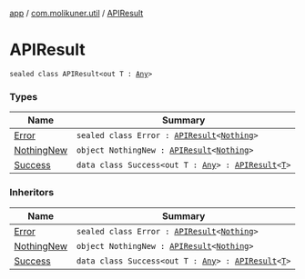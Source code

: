 [app](../../index.md) / [com.molikuner.util](../index.md) / [APIResult](./index.md)

# APIResult

`sealed class APIResult<out T : `[`Any`](https://kotlinlang.org/api/latest/jvm/stdlib/kotlin/-any/index.html)`>`

### Types

| Name | Summary |
|---|---|
| [Error](-error/index.md) | `sealed class Error : `[`APIResult`](./index.md)`<`[`Nothing`](https://kotlinlang.org/api/latest/jvm/stdlib/kotlin/-nothing/index.html)`>` |
| [NothingNew](-nothing-new.md) | `object NothingNew : `[`APIResult`](./index.md)`<`[`Nothing`](https://kotlinlang.org/api/latest/jvm/stdlib/kotlin/-nothing/index.html)`>` |
| [Success](-success/index.md) | `data class Success<out T : `[`Any`](https://kotlinlang.org/api/latest/jvm/stdlib/kotlin/-any/index.html)`> : `[`APIResult`](./index.md)`<`[`T`](-success/index.md#T)`>` |

### Inheritors

| Name | Summary |
|---|---|
| [Error](-error/index.md) | `sealed class Error : `[`APIResult`](./index.md)`<`[`Nothing`](https://kotlinlang.org/api/latest/jvm/stdlib/kotlin/-nothing/index.html)`>` |
| [NothingNew](-nothing-new.md) | `object NothingNew : `[`APIResult`](./index.md)`<`[`Nothing`](https://kotlinlang.org/api/latest/jvm/stdlib/kotlin/-nothing/index.html)`>` |
| [Success](-success/index.md) | `data class Success<out T : `[`Any`](https://kotlinlang.org/api/latest/jvm/stdlib/kotlin/-any/index.html)`> : `[`APIResult`](./index.md)`<`[`T`](-success/index.md#T)`>` |
